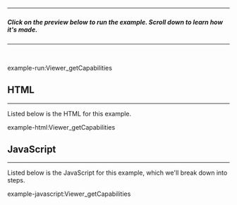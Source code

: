 
---
#####  
##### Click on the preview below to run the example. Scroll down to learn how it's made.
---

<br>

example-run:Viewer_getCapabilities

## HTML

---

Listed below is the HTML for this example.

example-html:Viewer_getCapabilities

## JavaScript

---

Listed below is the JavaScript for this example, which we'll break down into steps.

example-javascript:Viewer_getCapabilities
